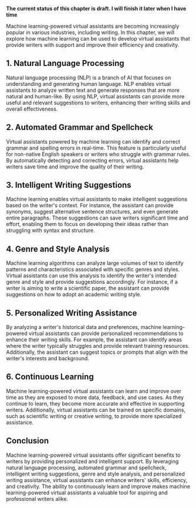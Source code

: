 **The current status of this chapter is draft. I will finish it later when I have time**

Machine learning-powered virtual assistants are becoming increasingly popular in various industries, including writing. In this chapter, we will explore how machine learning can be used to develop virtual assistants that provide writers with support and improve their efficiency and creativity.

**1. Natural Language Processing**
----------------------------------

Natural language processing (NLP) is a branch of AI that focuses on understanding and generating human language. NLP enables virtual assistants to analyze written text and generate responses that are more natural and human-like. By using NLP, virtual assistants can provide more useful and relevant suggestions to writers, enhancing their writing skills and overall effectiveness.

**2. Automated Grammar and Spellcheck**
---------------------------------------

Virtual assistants powered by machine learning can identify and correct grammar and spelling errors in real-time. This feature is particularly useful for non-native English speakers or writers who struggle with grammar rules. By automatically detecting and correcting errors, virtual assistants help writers save time and improve the quality of their writing.

**3. Intelligent Writing Suggestions**
--------------------------------------

Machine learning enables virtual assistants to make intelligent suggestions based on the writer's context. For instance, the assistant can provide synonyms, suggest alternative sentence structures, and even generate entire paragraphs. These suggestions can save writers significant time and effort, enabling them to focus on developing their ideas rather than struggling with syntax and structure.

**4. Genre and Style Analysis**
-------------------------------

Machine learning algorithms can analyze large volumes of text to identify patterns and characteristics associated with specific genres and styles. Virtual assistants can use this analysis to identify the writer's intended genre and style and provide suggestions accordingly. For instance, if a writer is aiming to write a scientific paper, the assistant can provide suggestions on how to adopt an academic writing style.

**5. Personalized Writing Assistance**
--------------------------------------

By analyzing a writer's historical data and preferences, machine learning-powered virtual assistants can provide personalized recommendations to enhance their writing skills. For example, the assistant can identify areas where the writer typically struggles and provide relevant training resources. Additionally, the assistant can suggest topics or prompts that align with the writer's interests and background.

**6. Continuous Learning**
--------------------------

Machine learning-powered virtual assistants can learn and improve over time as they are exposed to more data, feedback, and use cases. As they continue to learn, they become more accurate and effective in supporting writers. Additionally, virtual assistants can be trained on specific domains, such as scientific writing or creative writing, to provide more specialized assistance.

**Conclusion**
--------------

Machine learning-powered virtual assistants offer significant benefits to writers by providing personalized and intelligent support. By leveraging natural language processing, automated grammar and spellcheck, intelligent writing suggestions, genre and style analysis, and personalized writing assistance, virtual assistants can enhance writers' skills, efficiency, and creativity. The ability to continuously learn and improve makes machine learning-powered virtual assistants a valuable tool for aspiring and professional writers alike.
